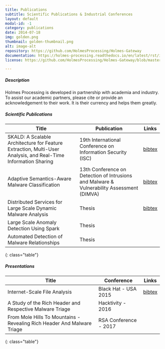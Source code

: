 ```yaml
---
title: Publications
subtitle: Scientific Publications & Industrial Conferences
layout: default
modal-id: -1
category: publications
date: 2014-07-18
img: golden.png
thumbnail: golden-thumbnail.png
alt: image-alt
repository: https://github.com/HolmesProcessing/Holmes-Gateway
documentation: https://holmes-processing.readthedocs.io/en/latest/rst/installation/index.html
license: https://github.com/HolmesProcessing/Holmes-Gateway/blob/master/LICENSE

---
```

##### Description

Holmes Processing is developed in partnership with academia and industry. To assist our academic partners, please cite or provide an acknowledgement to their work. It is their currency and helps them greatly.

##### Scientific Publications

| Title | Publication | Links |
| --- | --- | --- |
| SKALD: A Scalable Architecture for Feature Extraction, Multi-User Analysis, and Real-Time Information Sharing | 19th International Conference on Information Security (ISC) | [bibtex](https://www.sec.in.tum.de/george-webster/bibtex/422) |
| Adaptive Semantics-Aware Malware Classification | 13th Conference on Detection of Intrusions and Malware & Vulnerability Assessment (DIMVA) | [bibtex](https://www.sec.in.tum.de/publications/bibtex/419) |
| Distributed Services for Large Scale Dynamic Malware Analysis | Thesis | [bibtex](https://www.sec.in.tum.de/publications/bibtex/417) |
| Large Scale Anomaly Detection Using Spark | Thesis |  |
| Automated Detection of Malware Relationships | Thesis |  |
{: class="table"}

##### Presentations

| Title | Conference | Links |
| --- | --- | --- |
| Internet-Scale File Analysis | Black Hat - USA 2015 | [bibtex](https://www.sec.in.tum.de/george-webster/bibtex/425) |
| A Study of the Rich Header and Respective Malware Triage | Hacktivity - 2016 |  |
| From Mole Hills To Mountains - Revealing Rich Header And Malware Triage | RSA Conference - 2017 |  |
{: class="table"}
